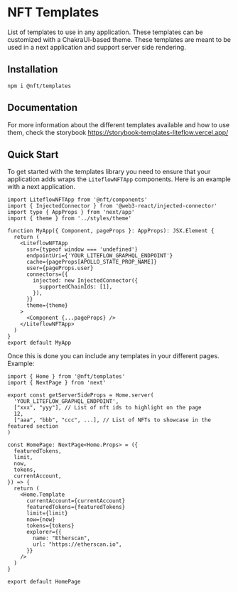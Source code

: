 # NFT Templates

List of templates to use in any application. These templates can be customized with a ChakraUI-based theme.
These templates are meant to be used in a next application and support server side rendering.

## Installation

```
npm i @nft/templates
```

## Documentation

For more information about the different templates available and how to use them, check the storybook https://storybook-templates-liteflow.vercel.app/

## Quick Start

To get started with the templates library you need to ensure that your application adds wraps the `LiteflowNFTApp` components.
Here is an example with a next application.

```tsx
import LiteflowNFTApp from '@nft/components'
import { InjectedConnector } from '@web3-react/injected-connector'
import type { AppProps } from 'next/app'
import { theme } from '../styles/theme'

function MyApp({ Component, pageProps }: AppProps): JSX.Element {
  return (
    <LiteflowNFTApp
      ssr={typeof window === 'undefined'}
      endpointUri={'YOUR_LITEFLOW_GRAPHQL_ENDPOINT'}
      cache={pageProps[APOLLO_STATE_PROP_NAME]}
      user={pageProps.user}
      connectors={{
        injected: new InjectedConnector({
          supportedChainIds: [1],
        }),
      }}
      theme={theme}
    >
      <Component {...pageProps} />
    </LiteflowNFTApp>
  )
}
export default MyApp
```

Once this is done you can include any templates in your different pages.
Example:

```tsx
import { Home } from '@nft/templates'
import { NextPage } from 'next'

export const getServerSideProps = Home.server(
  'YOUR_LITEFLOW_GRAPHQL_ENDPOINT',
  ["xxx", "yyy"], // List of nft ids to highlight on the page
  12,
  ["aaa", "bbb", "ccc", ...], // List of NFTs to showcase in the featured section
)

const HomePage: NextPage<Home.Props> = ({
  featuredTokens,
  limit,
  now,
  tokens,
  currentAccount,
}) => {
  return (
    <Home.Template
      currentAccount={currentAccount}
      featuredTokens={featuredTokens}
      limit={limit}
      now={now}
      tokens={tokens}
      explorer={{
        name: "Etherscan",
        url: "https://etherscan.io",
      }}
    />
  )
}

export default HomePage
```
